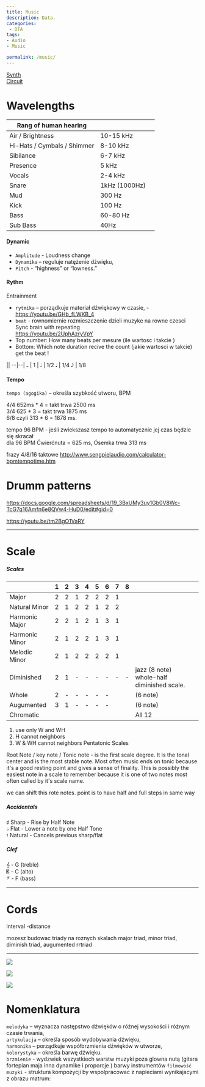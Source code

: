 ```yaml
---
title: Music
description: Data.
categories:
 - DTA
tags:
- Audio
- Music

permalink: /music/
---
```


[Synth](/synth/)  
[Circuit](/circuit/)  



# Wavelengths


 Rang of human hearing|  | |
--- | --- | --- |
Air / Brightness| 10-15 kHz |  
Hi-Hats / Cymbals / Shimmer | 8-10 kHz  
Sibilance  |  6-7 kHz
Presence  | 5 kHz
Vocals  | 2-4 kHz
Snare  | 1kHz (1000Hz)
Mud  | 300 Hz
Kick  | 100 Hz
Bass  | 60-80 Hz
Sub Bass | 40Hz


####  Dynamic
- `Amplitude` - Loudness change   
- `Dynamika` – reguluje natężenie dźwięku,
- `Pitch` -  “highness” or “lowness.”  






####  Rythm
Entrainment

- `rytmika` – porządkuje materiał dźwiękowy w czasie,  - https://youtu.be/GHb_fLWKB_4
- `beat` - rownomiernie rozmieszczenie dzieli muzyke na rowne czesci Sync brain with repeating   
https://youtu.be/2UphAzryVpY
- Top number: How many beats per mesure (ile wartosc i takcie )
- Bottom: Which note duration recive the count (jakie wartosci w takcie) get the beat !




||
--|--|
𝅝 | 1 |
𝅗𝅥 | 1/2
𝅘𝅥 | 1/4
𝅘𝅥𝅮 | 1/8




#### Tempo
`tempo (agogika)` – określa szybkość utworu,  BPM


4/4   652ms * 4  = takt trwa  2500 ms  
3/4   625 * 3 = takt trwa 1875 ms    
6/8    czyli  313 * 6 = 1878 ms.    


tempo 96 BPM - jeśli zwiekszasz tempo to automatycznie jej czas będzie się skracał    
dla
96 BPM Ćwierćnuta = 625 ms,  Ósemka trwa 313 ms


frazy 4/8/16 taktowe
http://www.sengpielaudio.com/calculator-bpmtempotime.htm



# Drumm patterns

https://docs.google.com/spreadsheets/d/19_3BxUMy3uy1Gb0V8Wc-TcG7q16Amfn6e8QVw4-HuD0/edit#gid=0

https://youtu.be/tm2BgO1VaRY


---




# Scale







##### Scales

||1|2|3|4|5|6|7|8|||
|---|---|---|  ---|  ---|  ---|  ---|  ---|  ---| -- |--|  
Major |  2  | 2  | 1  | 2 | 2| 2 | 1 |
Natural Minor |2   |1  | 2   |2   |1   |2   |2 |  
Harmonic Major |2   |2  | 1   |2   |1   |3   |1 |  
Harmonic Minor |2   |1  | 2   |2   |1   |3   |1 |  
Melodic Minor| 2| 1| 2| 2| 2| 2| 1
Diminished |  2|1|-|-|-|-|-|- | jazz (8 note) whole-half diminished scale.
Whole |  2|-|-|-|-|-|| | (6 note)
Augumented |3|1 |-|-|-|-|| | (6 note)
Chromatic |||||||||All 12

1. use only W and WH
2. H cannot neighbors
3. W & WH cannot neighbors
Pentatonic Scales

Root Note / key note / Tonic note - is the first scale degree. It is the tonal center and is the most stable note. Most often music ends on tonic because it's a good resting point and gives a sense of finality. This is possibly the easiest note in a scale to remember because it is one of two notes most often called by it's scale name.

we can shift this rote notes. point is to have half and full steps in same way

##### Accidentals
♯ Sharp - Rise by Half Note  
♭ Flat - Lower a note by one Half Tone   
♮ Natural  - Cancels previous sharp/flat  



##### Clef

𝄞 - G (treble)  
𝄡 - C (alto)  
𝄢 - F (bass)

---


# Cords  
interval -distance  


mozesz budowac triady na roznych skalach
major triad, minor triad, diminish triad, augumented rrtriad




---




![](/src/music/r1.png)


![](/src/music/r2.png)

![](/src/music/k1.png)

# Nomenklatura

`melodyka` – wyznacza następstwo dźwięków o różnej wysokości i różnym czasie trwania,  
`artykulacja` – określa sposób wydobywania dźwięku,  
`harmonika` – porządkuje współbrzmienia dźwięków w utworze,  
`kolorystyka` – określa barwę dźwięku.  
`brzmienie` -  wydzwiek wszystkiech warstw muzyki poza glowna nutą (gitara fortepian maja inna dynamike i proporcje ) barwy instrumentów
`filmowość muzyki` - struktura kompozycji by wspolpracowac z napieciami  wynikajacymi z obrazu
matrum:
